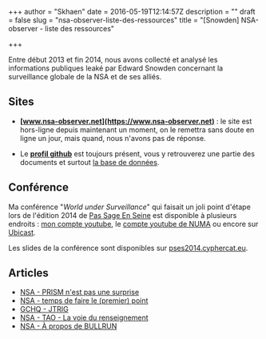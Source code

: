 +++
author = "Skhaen"
date = 2016-05-19T12:14:57Z
description = ""
draft = false
slug = "nsa-observer-liste-des-ressources"
title = "[Snowden] NSA-observer - liste des ressources"

+++

Entre début 2013 et fin 2014, nous avons collecté et analysé les informations publiques leaké par Edward Snowden concernant la surveillance globale de la NSA et de ses alliés.


## Sites

* **[www.nsa-observer.net](https://www.nsa-observer.net)** : le site est hors-ligne depuis maintenant un moment, on le remettra sans doute en ligne un jour, mais quand, nous n'avons pas de réponse.

* Le **[profil github](https://github.com/nsa-observer)** est toujours présent, vous y retrouverez une partie des documents et surtout [la base de données](https://github.com/nsa-observer/database).

## Conférence 

Ma conférence "*World under Surveillance*" qui faisait un joli point d'étape lors de l'édition 2014 de [Pas Sage En Seine](http://www.passageenseine.org) est disponible à plusieurs endroits : [mon compte youtube](https://www.youtube.com/watch?v=GuRxqNBzbR4), le [compte youtube de NUMA](https://www.youtube.com/watch?v=0JGRHzfIIHw) ou encore sur [Ubicast](https://numaparis.ubicast.tv/videos/nsa-observer/).

Les slides de la conférence sont disponibles sur [pses2014.cyphercat.eu](http://pses2014.cyphercat.eu/#/).

## Articles

* [NSA - PRISM n'est pas une surprise](https://www.cyphercat.eu/nsa-prism-nest-pas-une-surprise/)
* [NSA - temps de faire le (premier) point](https://www.cyphercat.eu/nsa-temps-de-faire-le-premier-point/)
* [GCHQ - JTRIG]( https://www.cyphercat.eu/gchq-partie-1-jtrig/)
* [NSA - TAO - La voie du renseignement](https://www.cyphercat.eu/tao-catalogue-ant/)
* [NSA - À propos de BULLRUN](https://www.cyphercat.eu/nsa-a-propos-de-bullrun/)

